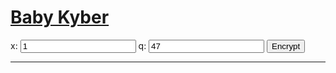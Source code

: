 # [Baby Kyber](https://cryptopedia.dev/posts/kyber/)

x: <input type="number" id="x" name="x" value="1">
q: <input type="number" id="q" name="q" value="47">
<button type="button" onclick="process()">Encrypt</button> 
<br>

<hr>

<div id="contentHere" style="overflow-x: scroll">
</div>



<script>
// https://cryptopedia.dev/posts/kyber/

// Mod in Z/nZ
function mod(n, m) {
  return ((n % m) + m) % m;
};


function abs(n) {
    return n < 0n ? -n : n;
}

function polymul(a, b, m) {
    var len_a = Number(degree(a))+1;
    var len_b = Number(degree(b))+1;
    
    if(len_a == 0 || len_b == 0) {
        return [];
    }
    
    var res = Array(len_a+len_b-1).fill(0n);
    for(var i=0;i<len_a;i++) {
       for(var j=0;j<len_b;j++) { 
        res[(i+j)] = mod(res[i+j] + (a[i]*b[j]), m);
       }
    }
    
    while (res.indexOf(0) === 0n) { // remove leading 0s
        res.shift()
    }
    return res;
}

function polyadd(a, b, m) {
    var len_a = Number(degree(a))+1;
    var len_b = Number(degree(b))+1;

    var res = Array(Math.max(len_a,len_b)).fill(0n);
    for(var i=0;i<len_a;i++) {
        res[i] = mod(a[i], m);
    }
    for(var i=0;i<len_b;i++) {
        res[i] = mod(res[i] + b[i], m);
    }
    return res;
}

function polysub(a, b, m) {
    var len_a = Number(degree(a))+1;
    var len_b = Number(degree(b))+1;
    
    var res = Array(Math.max(len_a,len_b)).fill(0n);
    for(var i=0;i<len_a;i++) {
        res[i] = mod(a[i], m);
    }
    for(var i=0;i<len_b;i++) {
        res[i] = mod(res[i] - b[i], m);
    }
    return res;
}

function degree(poly) {
    if(poly.length == 0) { return -1n; }
    if(poly[poly.length-1] !== 0n) { return BigInt(poly.length-1); }
    for(var i=poly.length-1;i>=0;i--) {
        if(poly[i] !== 0n) {
            return BigInt(i);
        }
    }
    return -1n;
}

function polyprint(poly) {
    var polystr = poly.map((x, index) => x===0n ? "" : (x+" x^{"+index+"}")).filter(x => x!="").reduce((x,y) => x+" + "+y, "").replaceAll(" x^{0}", "").replaceAll("x^{1}", "x").replaceAll(" + 1 x", " + x");
    return polystr == "" ? "0":polystr.substr(3);
}

function polymod(a, b, m) {
    var len_a = Number(degree(a))+1;
    var len_b = Number(degree(b))+1;
    if(len_b == 0) {
        throw "Can't divide by 0"
    }
    if(len_a < len_b) {
        var res = Array(len_a).fill(0n);
        for(var i=0;i<len_a;i++) {
            res[i] = a[i];
        }
        return res;
    }
    
    if(len_b == 1) {
        return [a[0]];
    }
    
    var len_q = len_a - len_b + 1;
    var len_r = len_b;
    var r = Array(len_r).fill(0n);
    for(var i=0;i<len_r-1;i++) {
        r[(1+i)%len_r] = a[len_a - 1 - i];
    }
    
    for(var i=0;i<len_q;i++) {
        r[i] = a[(len_a - 1)-(i+len_r-1)];
        if(r[i+1] > 0n) {
            var q = mod(r[i+1] * b[len_b-1] ,m);
            for(var j=1;j<len_b;j++) {
                r[(j+i+1)%len_r] = mod(r[(j+i+1)%len_r] - mod(q * b[len_b-1-j],m), m);
            }
        }
    }
    res = (r.slice(len_q+1, len_r).concat(r.slice(0, len_q))).reverse();
    while (res.indexOf(0) === 0n) { // remove leading 0s
        res.shift()
    }
    return res;
}


var globalQ = 47n; //3329n; //17n; // Prime, Modulo
var globalN = 4; // maximum degree of polynomials
var globalF = Array(globalN+1).fill(0n); //[1n, 0n, 0n, 0n, 1n]; // Modulo Poly
globalF[0] = 1n;
globalF[globalN] = 1n;
var globalK = 2; // amount of polynomials per vector

var globalEta = 2;


function sampleRandom(q) {
    var eta = globalEta;
    var input_bytes = new Uint8Array(globalN/4*eta);
    var output = [];
    crypto.getRandomValues(input_bytes);
    for(var i=0;i<globalN;i++) {
        var a = 0n;
        var b = 0n;
        for(var j=0;j<eta;j++) {
            var ai = 2*i*eta + j;
            var bi = 2*i*eta + eta + j;
            a += BigInt((input_bytes[Math.floor(ai/8)] >> (ai%8))&1);
            b += BigInt((input_bytes[Math.floor(bi/8)] >> (bi%8))&1);
        }
        output.push(mod(a-b, q));
    }
    return output;
}

function sampleRandomVector(q) {
    var out=[];
    for(var i=0;i<globalK;i++) {
        out.push(sampleRandom(q));
    }
    return out;
}

function sampleUniformMatrix(q) {
    var mat = [];
    for(var i=0;i<globalK;i++) {
        var row = [];
        for(var j=0;j<globalK;j++) {
            var input_bytes = new Uint32Array(globalN);
            crypto.getRandomValues(input_bytes);
            var vector = [];
            for(var x=0;x<globalN;x++) {
                vector.push(mod(BigInt(input_bytes[x]), q));
            }
            row.push(vector);
        }
        mat.push(row);
    }
    return mat;
}

function genSecretKey(q) {
    var sec = sampleRandomVector(q); //[[0n, 1n, 16n, 16n], [0n, 16n, 0n, 16n]];
    return sec;
}
function genPublicKey(s, f, q) {
    var A = sampleUniformMatrix(q);  // [[[11n, 16n, 16n, 6n], [3n, 6n, 4n, 9n]], [[1n, 10n, 3n, 5n],[15n, 9n, 1n, 6n]]];
    var e = sampleRandomVector(q); // [[0n, 0n, 1n, 0n], [0n, 16n, 1n, 0n]];
    var t = [polymod(polyadd(polyadd(polymul(A[0][0], s[0], q), polymul(A[0][1], s[1],q),q), e[0] ,q), f, q),
             polymod(polyadd(polyadd(polymul(A[1][0], s[0], q), polymul(A[1][1], s[1],q),q), e[1] ,q), f, q)];
    return [A, e, t];
}

function encrypt(v, A, t, f, q) {
    var r = sampleRandomVector(q); // [[0n, 0n, 1n, 16n], [16n, 0n, 1n, 1n]];
    var e1 = sampleRandomVector(q); // [[0n, 1n, 1n, 0n], [0n, 0n, 1n, 0n]];
    var e2 = sampleRandom(q); // [0n, 0n, 16n, 16n];
    
    var bits = BigInt(degree(f));
    var m = [];
    for(var i=0n;i<bits;i++) {
        m.push(v%2n === 1n?BigInt(Math.round(Number(q)/2)):0n);
        v = v / 2n;
    }
    
    var u = [polymod(polyadd(polyadd(polymul(A[0][0], r[0], q), polymul(A[1][0], r[1],q),q), e1[0] ,q), f, q),
             polymod(polyadd(polyadd(polymul(A[0][1], r[0], q), polymul(A[1][1], r[1],q),q), e1[1] ,q), f, q)];
             

    var v = polymod(polyadd(polyadd(polyadd(polymul(t[0],r[0],q),polymul(t[1],r[1],q),q),m,q),e2,q) ,f, q);
    
    return [r, e1, e2, m, u, v];
}

function decrypt(u, v, s, f, q) {
    var mn = polymod(polysub(v, polyadd(polymul(s[0], u[0],q), polymul(s[1], u[1],q), q),q) ,f, q);
    
    const hq = BigInt(Math.round(Number(q)/2));
    
    var bits = BigInt(degree(f));
    
    var dv = 0n;
    for(var i=0;i<bits;i++) {
        dv = dv * 2n;
        if(abs(mn[mn.length-1-i] - hq)*2n < hq) {
            dv = dv + 1n;
        }
    }
    
    return [mn, dv];
}


// https://github.com/pq-crystals/security-estimates/tree/master
// Code to calculate error chance

var fac_mem = [];
function fac(x) {
    if (x === 0 || x === 1) {
        return 1;
    }
    if (fac_mem[x] > 0) {
        return fac_mem[x];
    }
    
    fac_mem[x] = fac(x-1) * x;
    return fac_mem[x];
}

function binomial(x, y) {
    if(x-y < 0 || x < 0 || y < 0) { return 0; }
    var fy = fac(y);
    var fxy = fac(x-y);
    var fx = fac(x);
    if(fy === 0 || fxy === 0) {
        return 0;
    }
    return fx/fy/fxy;
}

function centered_binomial_pdf(k, x) {
    return binomial(2*k, x+k) / (1<<(2*k));
}

function build_centered_binomial_law(k) {
    var D = {};
    for(var i=-k; i<k+1; i++) {
        D[i] = centered_binomial_pdf(k, i);
    }
    return D;
}

function law_convolution(A, B) {
    var C = {};
    
    for (const [keyA, valueA] of Object.entries(A)) {
        for (const [keyB, valueB] of Object.entries(B)) {
            var c = Number(keyA) + Number(keyB);
            C[c] = (C[c]??0) + valueA * valueB;
        }
    }
    return C;
}

function law_product(A, B) {
    var C = {};
    
    for (const [keyA, valueA] of Object.entries(A)) {
        for (const [keyB, valueB] of Object.entries(B)) {
            var c = Number(keyA) * Number(keyB);
            C[c] = (C[c]??0) + valueA * valueB;
        }
    }
    return C;
}

function iter_law_convolution(A, i) {
    var D = {"0": 1.0};
    var i_bin = (i >>> 0).toString(2);
    for(var j=0;j<i_bin.length;j++) {
        D = law_convolution(D, D);
        D = clean_dist(D);
        if(i_bin[j] == "1") {
            D = law_convolution(D, A);
            D = clean_dist(D);
        }
    }
    return D;
}

function clean_dist(A) {
    var B = {};
    for (const [x, y] of Object.entries(A)) {
        if(y > 2**(-300)) {
            B[Number(x)] = y;
        }
    }
    return B;
}

function p2_cyclotomic_final_error_distribution() {
    var chis = build_centered_binomial_law(globalEta);
    var chie = build_centered_binomial_law(globalEta);
    var chie_pk = build_centered_binomial_law(globalEta);
    
    var B1 = law_product(chie_pk, chis);
    var B2 = law_product(chis, chie);
    
    C1 = iter_law_convolution(B1, globalK * globalN); 
    C2 = iter_law_convolution(B2, globalK * globalN);

    var C=law_convolution(C1, C2);
    var D = law_convolution(C, chie);
    return D;
}

function tail_probability(D, t) {
    var s = 0;
    var ma = 0;
    for (const [x, y] of Object.entries(D)) {
        if(Number(x) > ma) {
            ma = Number(x);
        }
    }
    if(t >= ma) { return 0; }
    for(var i=ma-1;i>=Math.ceil(t);i--) {
        s = s + (D[i] ?? 0) + (D[-i] ?? 0);
    }
    return s;
}

function p2_cyclotomic_error_probability(q) {
    var F = p2_cyclotomic_final_error_distribution();
    proba = tail_probability(F, Number(q)/4);
    return globalN*proba;
}

const isPrime = num => {
    for(let i = 2, s = Math.sqrt(num); i <= s; i++) {
        if(num % i === 0) return false;
    }
    return num > 1;
}


function process() {

    var readX =  BigInt(document.getElementById("x").value);
    var readQ =  Number(document.getElementById("q").value);
    
    
    if(q < 2 || !isPrime(readQ)) {
    
        const div = document.getElementById("contentHere");
        div.innerHTML = "";
        div.appendChild(document.createTextNode("q needs to be prime"));
        return;
    }
   
    //var q = globalQ;
    var q = BigInt(readQ);
    
    var f = globalF;
    var s = genSecretKey(q);
    var [A, e, t] = genPublicKey(s, f, q);
    var [r, e1, e2, m, u, v] = encrypt(readX, A, t, f, q);
    var [mn, dv] = decrypt(u, v, s, f, q);
    
    var noise = polymod(polysub(mn, m, q), f, q);
    
    const div = document.getElementById("contentHere");
    div.innerHTML = "";
    
    
    div.appendChild(document.createTextNode("$$ n = "+globalN+", k = "+globalK+", q = "+q+" $$"));
    
    div.appendChild(document.createTextNode("$$ s = ("+polyprint(s[0])+", "+polyprint(s[1])+")"+"$$"));
    div.appendChild(document.createTextNode("$$ \\textbf{A} = \\begin{bmatrix} "+polyprint(A[0][0])+" & "+polyprint(A[0][1])+" \\\\ "+polyprint(A[1][0])+" & "+polyprint(A[1][1])+" \\end{bmatrix} $$"));
    div.appendChild(document.createTextNode("$$ e = ("+polyprint(e[0])+", "+polyprint(e[1])+")"+"$$"));
    div.appendChild(document.createTextNode("$$ t = \\textbf{A}  s + e = ("+polyprint(t[0])+", "+polyprint(t[1])+")"+"$$"));
    
    
    div.appendChild(document.createTextNode("$$ \\text{Encryption:} $$"));
    div.appendChild(document.createTextNode("$$ r = ("+polyprint(r[0])+", "+polyprint(r[1])+")"+"$$"));
    div.appendChild(document.createTextNode("$$ e_1 = ("+polyprint(e1[0])+", "+polyprint(e1[1])+")"+"$$"));
    div.appendChild(document.createTextNode("$$ e_2 = "+polyprint(e2)+"$$"));
    div.appendChild(document.createTextNode("$$ m = encode(x) = "+polyprint(m)+"$$"));
    div.appendChild(document.createTextNode("$$ u = \\textbf{A} ^T r + e_1 = ("+polyprint(u[0])+", "+polyprint(u[1])+")"+"$$"));
    div.appendChild(document.createTextNode("$$ v = t^T r + e_2 + m = "+polyprint(v)+"$$"));
    div.appendChild(document.createElement("br"));

    div.appendChild(document.createTextNode("$$ \\text{Decryption:} $$"));
    div.appendChild(document.createTextNode("$$ m_{noisy} = v - s^T u = e^T r + e_2 + m - s^T e_1 = "+polyprint(mn)+"$$"));
    div.appendChild(document.createTextNode("$$ noise = e^T r + e_2 - s^T e_1 = "+polyprint(noise)+"$$"));
    div.appendChild(document.createTextNode("$$ v_{dec} = decode(m_{noisy}) = "+dv+"$$"));
    div.appendChild(document.createTextNode("$$ \\delta = "+p2_cyclotomic_error_probability(q)*100+" \\% $$"));


    MathJax.Hub.Queue(["Typeset",MathJax.Hub]);
}


</script>